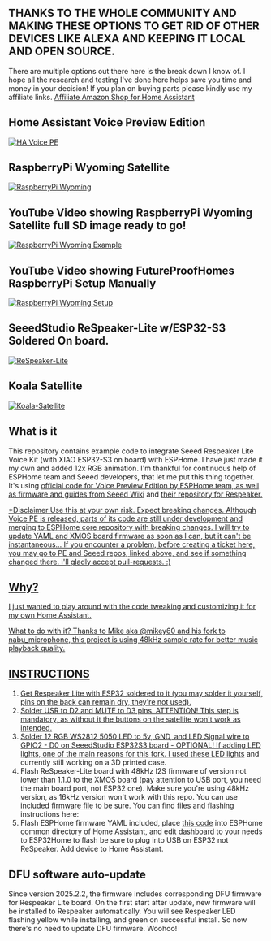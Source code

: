 ## THANKS TO THE WHOLE COMMUNITY AND MAKING THESE OPTIONS TO GET RID OF OTHER DEVICES LIKE ALEXA AND KEEPING IT LOCAL AND OPEN SOURCE.
    
There are multiple options out there here is the break down I know of.
I hope all the research and testing I've done here helps save you time and money in your decision! If you plan on buying parts please kindly use my affiliate links.
<a href="https://www.amazon.ca/shop/idjmic/list/1O8CLD8X3UTK1?ref_=cm_sw_r_cp_ud_aipsflist_0R4S3R71DK1PWKB1JN01" target="_blank">Affiliate Amazon Shop for Home Assistant</a>

## Home Assistant Voice Preview Edition
<a href="https://idjmic.com/images/satellite/HA-Voice-PE.jpg" target="_blank">
<img src="https://idjmic.com/images/satellite/HA-Voice-PE.jpg" alt="HA Voice PE" style="max-width: 100%; height: auto;"/>
</a>

## RaspberryPi Wyoming Satellite
<a href="https://idjmic.com/images/satellite/RaspberryPi_Wyoming.jpg" target="_blank">
<img src="https://idjmic.com/images/satellite/RaspberryPi_Wyoming.jpg" alt="RaspberryPi Wyoming" style="max-width: 100%; height: auto;"/>
</a>

## YouTube Video showing RaspberryPi Wyoming Satellite full SD image ready to go!
<a href="https://youtu.be/CVquCe3s2Xo?si=iwHBeBxwTvweq0lh" target="_blank">
<img src="https://img.youtube.com/vi/CVquCe3s2Xo/maxresdefault.jpg" alt="RaspberryPi Wyoming Example" style="max-width: 100%; height: auto;"/>
</a>

## YouTube Video showing FutureProofHomes RaspberryPi Setup Manually
<a href="https://youtu.be/eTKgc0YDCwE?si=n6bkjROwIr6y7KvT" target="_blank">
<img src="https://img.youtube.com/vi/eTKgc0YDCwE/maxresdefault.jpg" alt="RaspberryPi Wyoming Setup" style="max-width: 100%; height: auto;"/>
</a>

## SeeedStudio ReSpeaker-Lite w/ESP32-S3 Soldered On board.
<a href="https://idjmic.com/images/satellite/ReSpeaker-Lite.jpg" target="_blank">
<img src="https://idjmic.com/images/satellite/ReSpeaker-Lite.jpg" alt="ReSpeaker-Lite" style="max-width: 100%; height: auto;"/>
</a>

## Koala Satellite
<a href="https://idjmic.com/images/satellite/Koala-Satellite.jpg" target="_blank">
<img src="https://idjmic.com/images/satellite/Koala-Satellite.jpg" alt="Koala-Satellite" style="max-width: 100%; height: auto;"/>
</a>

## What is it
This repository contains example code to integrate Seeed Respeaker Lite Voice Kit (with XIAO ESP32-S3 on board) with ESPHome. I have just made it my own and added 12x RGB animation.
I'm thankful for continuous help of ESPHome team and Seeed developers, that let me put this thing together. It's using <a href="https://github.com/esphome/home-assistant-voice-pe" target="_blank">official code for Voice Preview Edition by ESPHome team, as well as firmware and guides from <a href="https://wiki.seeedstudio.com/xiao_respeaker/" target="_blank">Seeed Wiki</a> and <a href="https://github.com/respeaker/ReSpeaker_Lite/tree/master" target="_blank">their repository for Respeaker.

*Disclaimer
Use this at your own risk. Expect breaking changes.
Although Voice PE is released, parts of its code are still under development and merging to ESPHome core repository with breaking changes. I will try to update YAML and XMOS board firmware as soon as I can, but it can't be instantaneous...
If you encounter a problem, before creating a ticket here, you may go to PE and Seeed repos, linked above, and see if something changed there. I'll gladly accept pull-requests. :)

## Why?
I just wanted to play around with the code tweaking and customizing it for my own Home Assistant.

What to do with it?
Thanks to Mike aka @mikey60 and his fork to nabu_microphone, this project is using 48kHz sample rate for better music playback quality.

## INSTRUCTIONS
1. Get Respeaker Lite with ESP32 soldered to it (you may solder it yourself, pins on the back can remain dry, they're not used).
2. Solder USR to D2 and MUTE to D3 pins. ATTENTION! This step is mandatory, as without it the buttons on the satellite won't work as intended.
3. Solder 12 RGB WS2812 5050 LED to 5v, GND, and LED Signal wire to GPIO2 - D0 on SeeedStudio ESP32S3 board - OPTIONAL! If adding LED lights, one of the main reasons for this fork. I used <a href="https://amzn.to/4hPLEgw" target="_blank">these LED lights</a> and currently still working on a 3D printed case.
4. Flash ReSpeaker-Lite board with 48kHz I2S firmware of version not lower than 1.1.0 to the XMOS board (pay attention to USB port, you need the main board port, not ESP32 one). Make sure you're using 48kHz version, as 16kHz version won't work with this repo. You can use included <a href="/respeaker_lite_i2s_dfu_firmware_48k_v1.1.0.bin">firmware file</a> to be sure. You can find files and flashing instructions here: <a href="https://wiki.seeedstudio.com/reSpeaker_usb_v3/"></a>
5. Flash ESPHome firmware YAML included, place <a href="/config/common/respeaker-satellite-base.yaml">this code</a> into ESPHome common directory of Home Assistant, and edit <a href="/config/respeaker-satellite-dashboard-example.yaml">dashboard</a> to your needs to ESP32Home to flash be sure to plug into USB on ESP32 not ReSpeaker.
Add device to Home Assistant.

## DFU software auto-update
Since version 2025.2.2, the firmware includes corresponding DFU firmware for Respeaker Lite board. On the first start after update, new firmware will be installed to Respeaker automatically. You will see Respeaker LED flashing yellow while installing, and green on successful install. So now there's no need to update DFU firmware. Woohoo!
